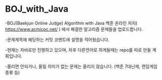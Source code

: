 # BOJ_with_Java
-BOJ(Baekjun Online Judge) Algorithm with Java
백준 온라인 저지( https://www.acmicpc.net/ ) 에서
해결한 알고리즘 문제들을 업로드합니다.

-문제제목에 해당하는 커밋 코멘트에 설명을 적어뒀습니다.

-현재는 자바로만 진행하고 있으며, 차후 다른언어로 하게될때는 repo를 따로 만들 계획입니다.

-올리면 안되거나, 올릴 의미가 없는 문제는 올리지 않습니다. (백준 7대난제, 랜덤게임 종류 등)
